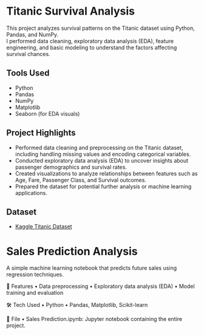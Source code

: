 # Titanic Survival Analysis 

This project analyzes survival patterns on the Titanic dataset using Python, Pandas, and NumPy.  
I performed data cleaning, exploratory data analysis (EDA), feature engineering, and basic modeling to understand the factors affecting survival chances.

## Tools Used
- Python
- Pandas
- NumPy
- Matplotlib
- Seaborn (for EDA visuals)

## Project Highlights
- Performed data cleaning and preprocessing on the Titanic dataset, including handling missing values and encoding categorical variables.
- Conducted exploratory data analysis (EDA) to uncover insights about passenger demographics and survival rates.
- Created visualizations to analyze relationships between features such as Age, Fare, Passenger Class, and Survival outcomes.
- Prepared the dataset for potential further analysis or machine learning applications.


## Dataset
- [Kaggle Titanic Dataset](https://www.kaggle.com/c/titanic/data)

# Sales Prediction Analysis 
A simple machine learning notebook that predicts future sales using regression techniques.

🚀 Features
	•	Data preprocessing
	•	Exploratory data analysis (EDA)
	•	Model training and evaluation

🛠️ Tech Used
	•	Python
	•	Pandas, Matplotlib, Scikit-learn

📁 File
	•	Sales Prediction.ipynb: Jupyter notebook containing the entire project.

